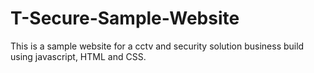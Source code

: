 # T-Secure-Sample-Website
This is a sample website for a cctv and security solution business build using javascript, HTML and CSS.
